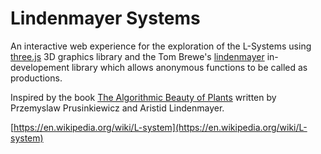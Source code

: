 # Lindenmayer Systems

An interactive web experience for the exploration of the L-Systems using [three.js](http://threejs.org/) 3D graphics library and the Tom Brewe's [lindenmayer](https://github.com/nylki/lindenmayer) in-developement library which allows anonymous functions to be called as productions.

Inspired by the book [The Algorithmic Beauty of Plants](http://algorithmicbotany.org/papers/abop/abop.pdf) written by Przemyslaw Prusinkiewicz and Aristid Lindenmayer.

[https://en.wikipedia.org/wiki/L-system](https://en.wikipedia.org/wiki/L-system)
